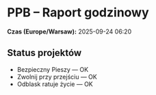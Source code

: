 # PPB – Raport godzinowy
**Czas (Europe/Warsaw):** 2025-09-24 06:20

## Status projektów
- Bezpieczny Pieszy — OK
- Zwolnij przy przejściu — OK
- Odblask ratuje życie — OK

